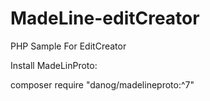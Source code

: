 # MadeLine-editCreator
PHP Sample For EditCreator

Install MadeLinProto:

composer require "danog/madelineproto:^7"
